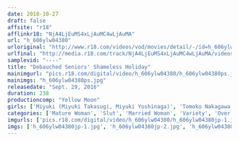 ```yaml
---
date: 2018-10-27
draft: false
affsite: "r18"
afflinkr18: "NjA4LjEuMS4xLjAuMC4wLjAuMA"
url: "h_606ylw04380"
urloriginal: "http://www.r18.com/videos/vod/movies/detail/-/id=h_606ylw04380"
urlfinal: "http://media.r18.com/track/NjA4LjEuMS4xLjAuMC4wLjAuMA/videos/vod/movies/detail/-/id=h_606ylw04380"
samplevid: "----"
title: "Debauched Seniors' Shameless Holiday"
mainimgurl: "pics.r18.com/digital/video/h_606ylw04380/h_606ylw04380ps.jpg"
mainimgs: "h_606ylw04380ps.jpg"
releasedate: "Sept. 29, 2016"
duration: 238
productioncomp: "Yellow Moon"
girls: ['Miyuki (Miyuki Takasugi, Miyuki Yoshinaga)', 'Tomoko Nakagawa', 'Kiyo Murata', 'Tamao Ebihara', 'Yasuyo Takahashi', 'Shizue Sanada', 'Matsue Tenma', 'Chie Kanda']
categories: ['Mature Woman', 'Slut', 'Married Woman', 'Variety', 'Over 4 Hours']
imgurls: ['pics.r18.com/digital/video/h_606ylw04380/h_606ylw04380jp-1.jpg', 'pics.r18.com/digital/video/h_606ylw04380/h_606ylw04380jp-2.jpg', 'pics.r18.com/digital/video/h_606ylw04380/h_606ylw04380jp-3.jpg', 'pics.r18.com/digital/video/h_606ylw04380/h_606ylw04380jp-4.jpg', 'pics.r18.com/digital/video/h_606ylw04380/h_606ylw04380jp-5.jpg', 'pics.r18.com/digital/video/h_606ylw04380/h_606ylw04380jp-6.jpg', 'pics.r18.com/digital/video/h_606ylw04380/h_606ylw04380jp-7.jpg', 'pics.r18.com/digital/video/h_606ylw04380/h_606ylw04380jp-8.jpg', 'pics.r18.com/digital/video/h_606ylw04380/h_606ylw04380jp-9.jpg', 'pics.r18.com/digital/video/h_606ylw04380/h_606ylw04380jp-10.jpg', 'pics.r18.com/digital/video/h_606ylw04380/h_606ylw04380jp-11.jpg', 'pics.r18.com/digital/video/h_606ylw04380/h_606ylw04380jp-12.jpg', 'pics.r18.com/digital/video/h_606ylw04380/h_606ylw04380jp-13.jpg', 'pics.r18.com/digital/video/h_606ylw04380/h_606ylw04380jp-14.jpg', 'pics.r18.com/digital/video/h_606ylw04380/h_606ylw04380jp-15.jpg', 'pics.r18.com/digital/video/h_606ylw04380/h_606ylw04380jp-16.jpg', 'pics.r18.com/digital/video/h_606ylw04380/h_606ylw04380jp-17.jpg', 'pics.r18.com/digital/video/h_606ylw04380/h_606ylw04380jp-18.jpg', 'pics.r18.com/digital/video/h_606ylw04380/h_606ylw04380jp-19.jpg', 'pics.r18.com/digital/video/h_606ylw04380/h_606ylw04380jp-20.jpg']
imgs: ['h_606ylw04380jp-1.jpg', 'h_606ylw04380jp-2.jpg', 'h_606ylw04380jp-3.jpg', 'h_606ylw04380jp-4.jpg', 'h_606ylw04380jp-5.jpg', 'h_606ylw04380jp-6.jpg', 'h_606ylw04380jp-7.jpg', 'h_606ylw04380jp-8.jpg', 'h_606ylw04380jp-9.jpg', 'h_606ylw04380jp-10.jpg', 'h_606ylw04380jp-11.jpg', 'h_606ylw04380jp-12.jpg', 'h_606ylw04380jp-13.jpg', 'h_606ylw04380jp-14.jpg', 'h_606ylw04380jp-15.jpg', 'h_606ylw04380jp-16.jpg', 'h_606ylw04380jp-17.jpg', 'h_606ylw04380jp-18.jpg', 'h_606ylw04380jp-19.jpg', 'h_606ylw04380jp-20.jpg']
---
```

